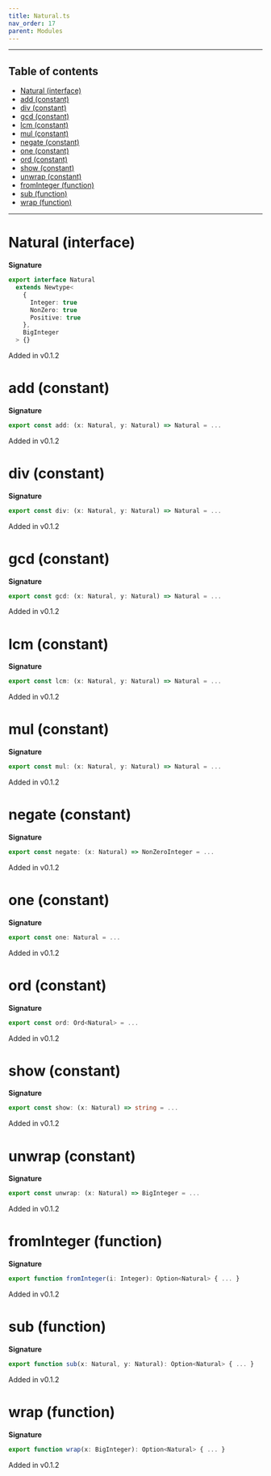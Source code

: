 ```yaml
---
title: Natural.ts
nav_order: 17
parent: Modules
---
```


---

<h2 class="text-delta">Table of contents</h2>

- [Natural (interface)](#natural-interface)
- [add (constant)](#add-constant)
- [div (constant)](#div-constant)
- [gcd (constant)](#gcd-constant)
- [lcm (constant)](#lcm-constant)
- [mul (constant)](#mul-constant)
- [negate (constant)](#negate-constant)
- [one (constant)](#one-constant)
- [ord (constant)](#ord-constant)
- [show (constant)](#show-constant)
- [unwrap (constant)](#unwrap-constant)
- [fromInteger (function)](#frominteger-function)
- [sub (function)](#sub-function)
- [wrap (function)](#wrap-function)

---

# Natural (interface)

**Signature**

```ts
export interface Natural
  extends Newtype<
    {
      Integer: true
      NonZero: true
      Positive: true
    },
    BigInteger
  > {}
```

Added in v0.1.2

# add (constant)

**Signature**

```ts
export const add: (x: Natural, y: Natural) => Natural = ...
```

Added in v0.1.2

# div (constant)

**Signature**

```ts
export const div: (x: Natural, y: Natural) => Natural = ...
```

Added in v0.1.2

# gcd (constant)

**Signature**

```ts
export const gcd: (x: Natural, y: Natural) => Natural = ...
```

Added in v0.1.2

# lcm (constant)

**Signature**

```ts
export const lcm: (x: Natural, y: Natural) => Natural = ...
```

Added in v0.1.2

# mul (constant)

**Signature**

```ts
export const mul: (x: Natural, y: Natural) => Natural = ...
```

Added in v0.1.2

# negate (constant)

**Signature**

```ts
export const negate: (x: Natural) => NonZeroInteger = ...
```

Added in v0.1.2

# one (constant)

**Signature**

```ts
export const one: Natural = ...
```

Added in v0.1.2

# ord (constant)

**Signature**

```ts
export const ord: Ord<Natural> = ...
```

Added in v0.1.2

# show (constant)

**Signature**

```ts
export const show: (x: Natural) => string = ...
```

Added in v0.1.2

# unwrap (constant)

**Signature**

```ts
export const unwrap: (x: Natural) => BigInteger = ...
```

Added in v0.1.2

# fromInteger (function)

**Signature**

```ts
export function fromInteger(i: Integer): Option<Natural> { ... }
```

Added in v0.1.2

# sub (function)

**Signature**

```ts
export function sub(x: Natural, y: Natural): Option<Natural> { ... }
```

Added in v0.1.2

# wrap (function)

**Signature**

```ts
export function wrap(x: BigInteger): Option<Natural> { ... }
```

Added in v0.1.2
